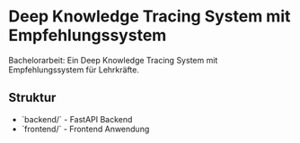 # Deep Knowledge Tracing System mit Empfehlungssystem

Bachelorarbeit: Ein Deep Knowledge Tracing System mit Empfehlungssystem für Lehrkräfte.

## Struktur
- \`backend/\` - FastAPI Backend
- \`frontend/\` - Frontend Anwendung